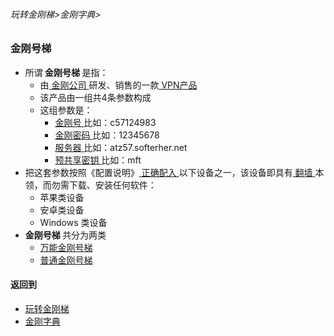 ###### 玩转金刚梯>金刚字典>

### 金刚号梯

- 所谓<strong> 金刚号梯 </strong>是指：
  - 由[ 金刚公司 ](https://github.com/a2zitpro/web/blob/master/LadderFree/kkDictionary/atozitpro.md)研发、销售的一款[ VPN产品 ]()
  - 该产品由一组共4条参数构成
  - 这组参数是：
    - [ 金刚号 ](https://github.com/a2zitpro/web/blob/master/LadderFree/kkDictionary/KKID.md)     比如：c57124983
    - [ 金刚密码 ]()   比如：12345678
    - [ 服务器 ]()     比如：atz57.softerher.net
    - [ 预共享密钥 ]()  比如：mft
- 把这套参数按照《配置说明》[ 正确配入 ](https://github.com/a2zitpro/web/blob/master/LadderFree/kkDictionary/ConsiderationsWhileConfigureKkid.md)以下设备之一，该设备即具有[ 翻墙 ](https://github.com/a2zitpro/web/blob/master/LadderFree/kkDictionary/OverTheWall.md)本领，而勿需下载、安装任何软件：
  - 苹果类设备
  - 安卓类设备
  - Windows 类设备
- <strong> 金刚号梯 </strong>共分为两类
  - [ 万能金刚号梯 ](https://github.com/a2zitpro/web/blob/master/LadderFree/kkDictionary/KKLadderKKIDMultipurpose.md)
  - [ 普通金刚号梯 ](https://github.com/a2zitpro/web/blob/master/LadderFree/kkDictionary/KKLadderKKIDSinglepurpose.md)


#### 返回到
- [玩转金刚梯](https://github.com/a2zitpro/web/blob/master/LadderFree/main.md)
- [金刚字典](https://github.com/a2zitpro/web/blob/master/LadderFree/kkDictionary/KKDictionary.md)


